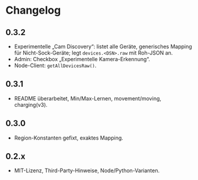 # Changelog

## 0.3.2
- Experimentelle „Cam Discovery“: listet alle Geräte, generisches Mapping für Nicht-Sock-Geräte; legt `devices.<DSN>.raw` mit Roh-JSON an.
- Admin: Checkbox „Experimentelle Kamera-Erkennung“.
- Node-Client: `getAllDevicesRaw()`.

## 0.3.1
- README überarbeitet, Min/Max-Lernen, movement/moving, charging(v3).

## 0.3.0
- Region-Konstanten gefixt, exaktes Mapping.

## 0.2.x
- MIT-Lizenz, Third-Party-Hinweise, Node/Python-Varianten.
